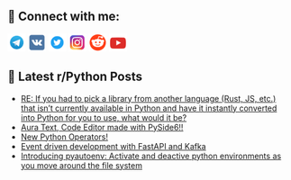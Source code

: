 ## 🔎 Connect with me:
[<img src="https://github.com/bullbesh/bullbesh/blob/main/images/Telegram.png" width="32" height="32" />](https://t.me/bullbesh)
[<img src="https://github.com/bullbesh/bullbesh/blob/main/images/VK.png" width="32" height="32" />](https://vk.com/bullbesh)
[<img src="https://github.com/bullbesh/bullbesh/blob/main/images/Twitter.png" width="32" height="32" />](https://twitter.com/bullbesh1)
[<img src="https://github.com/bullbesh/bullbesh/blob/main/images/Instagram.png" width="32" height="32" />](https://www.instagram.com/bullbesh)
[<img src="https://github.com/bullbesh/bullbesh/blob/main/images/Reddit.png" width="32" height="32" />](https://www.reddit.com/user/bullbesh)
[<img src="https://github.com/bullbesh/bullbesh/blob/main/images/YouTube.png" width="32" height="32" />](https://www.youtube.com/channel/UCtfjRs6uzgq5mfm8S06WTcg)

## 📕 Latest r/Python Posts
<!-- BLOG-POST-LIST:START -->
- [RE: If you had to pick a library from another language &lpar;Rust, JS, etc.&rpar; that isn’t currently available in Python and have it instantly converted into Python for you to use, what would it be?](https://www.reddit.com/r/Python/comments/12sv2m8/re_if_you_had_to_pick_a_library_from_another/)
- [Aura Text, Code Editor made with PySide6!!](https://www.reddit.com/r/Python/comments/12suynj/aura_text_code_editor_made_with_pyside6/)
- [New Python Operators!](https://www.reddit.com/r/Python/comments/12surtc/new_python_operators/)
- [Event driven development with FastAPI and Kafka](https://www.reddit.com/r/Python/comments/12stcsj/event_driven_development_with_fastapi_and_kafka/)
- [Introducing pyautoenv: Activate and deactive python environments as you move around the file system](https://www.reddit.com/r/Python/comments/12st900/introducing_pyautoenv_activate_and_deactive/)
<!-- BLOG-POST-LIST:END -->
